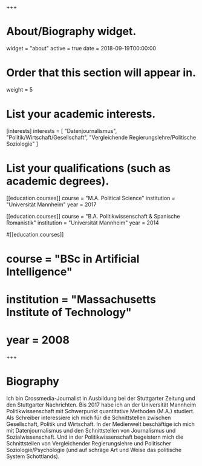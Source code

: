 +++
# About/Biography widget.
widget = "about"
active = true
date = 2018-09-19T00:00:00

# Order that this section will appear in.
weight = 5

# List your academic interests.
[interests]
  interests = [
    "Datenjournalismus",
    "Politik/Wirtschaft/Gesellschaft",
    "Vergleichende Regierungslehre/Politische Soziologie"
  ]

# List your qualifications (such as academic degrees).
[[education.courses]]
  course = "M.A. Political Science"
  institution = "Universität Mannheim"
  year = 2017

[[education.courses]]
  course = "B.A. Politikwissenschaft & Spanische Romanistik"
  institution = "Universität Mannheim"
  year = 2014

#[[education.courses]]
#  course = "BSc in Artificial Intelligence"
#  institution = "Massachusetts Institute of Technology"
#  year = 2008
 
+++

# Biography
Ich bin Crossmedia-Journalist in Ausbildung bei der Stuttgarter Zeitung und den Stuttgarter Nachrichten. Bis 2017 habe ich an der Universität Mannheim Politikwissenschaft mit Schwerpunkt quantitative Methoden (M.A.) studiert. Als Schreiber interessiere ich mich für die Schnittstellen zwischen Gesellschaft, Politik und Wirtschaft. In der Medienwelt beschäftige ich mich mit Datenjournalismus und den Schnittstellen von Journalismus und Sozialwissenschaft. Und in der Politikwissenschaft begeistern mich die Schnittstellen von Vergleichender Regierungslehre und Politischer Soziologie/Psychologie (und auf schräge Art und Weise das politische System Schottlands). 
